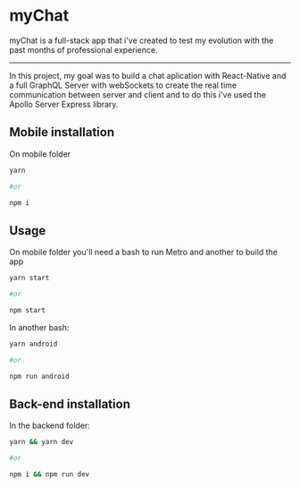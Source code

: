 # myChat

myChat is a full-stack app that i've created to test my evolution with the past months of professional experience.<hr/>
In this project, my goal was to build a chat aplication with React-Native and a full GraphQL Server with webSockets to create the real time communication between server and client and to do this i've used the Apollo Server Express library.

## Mobile installation

On mobile folder

```bash
yarn

#or

npm i
```

## Usage

On mobile folder you'll need a bash to run Metro and another to build the app

```bash
yarn start

#or

npm start
```

In another bash:

```bash
yarn android

#or

npm run android
```

## Back-end installation

In the backend folder:

```bash
yarn && yarn dev

#or

npm i && npm run dev
```
